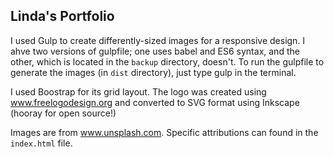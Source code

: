 ## Linda's Portfolio

I used Gulp to create differently-sized images for a responsive design. I ahve two versions of gulpfile; one uses babel and ES6 syntax, and the other, which is located in the `backup` directory, doesn't. To run the gulpfile to generate the images (in `dist` directory), just type gulp in the terminal.

I used Boostrap for its grid layout. The logo was created using www.freelogodesign.org and converted to SVG format using Inkscape (hooray for open source!)

Images are from www.unsplash.com. Specific attributions can found in the `index.html` file.
